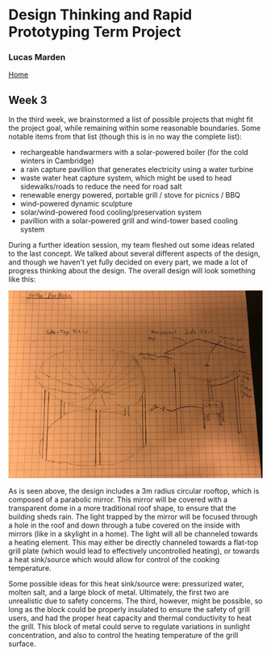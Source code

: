 # Design Thinking and Rapid Prototyping Term Project
### Lucas Marden
[Home](https://lmarden.github.io/rapid-prototyping/)   

## Week 3
In the third week, we brainstormed a list of possible projects that might fit the project goal, while remaining within some reasonable boundaries. Some notable items from that list (though this is in no way the complete list):
 - rechargeable handwarmers with a solar-powered boiler (for the cold winters in Cambridge)
 - a rain capture pavillion that generates electricity using a water turbine
 - waste water heat capture system, which might be used to head sidewalks/roads to reduce the need for road salt
 - renewable energy powered, portable grill / stove for picnics / BBQ
 - wind-powered dynamic sculpture
 - solar/wind-powered food cooling/preservation system
 - pavillion with a solar-powered grill and wind-tower based cooling system

During a further ideation session, my team fleshed out some ideas related to the last concept. We talked about several different aspects of the design, and though we haven't yet fully decided on every part, we made a lot of progress thinking about the design. The overall design will look something like this:

 ![](Images/first_sketch.png?raw=true)

As is seen above, the design includes a 3m radius circular rooftop, which is composed of a parabolic mirror. This mirror will be covered with a transparent dome in a more traditional roof shape, to ensure that the building sheds rain. The light trapped by the mirror will be focused through a hole in the roof and down through a tube covered on the inside with mirrors (like in a skylight in a home). The light will all be channeled towards a heating element. This may either be directly channeled towards a flat-top grill plate (which would lead to effectively uncontrolled heating), or towards a heat sink/source which would allow for control of the cooking temperature.

Some possible ideas for this heat sink/source were: pressurized water, molten salt, and a large block of metal. Ultimately, the first two are unrealistic due to safety concerns. The third, however, might be possible, so long as the block could be properly insulated to ensure the safety of grill users, and had the proper heat capacity and thermal conductivity to heat the grill. This block of metal could serve to regulate variations in sunlight concentration, and also to control the heating temperature of the grill surface.
